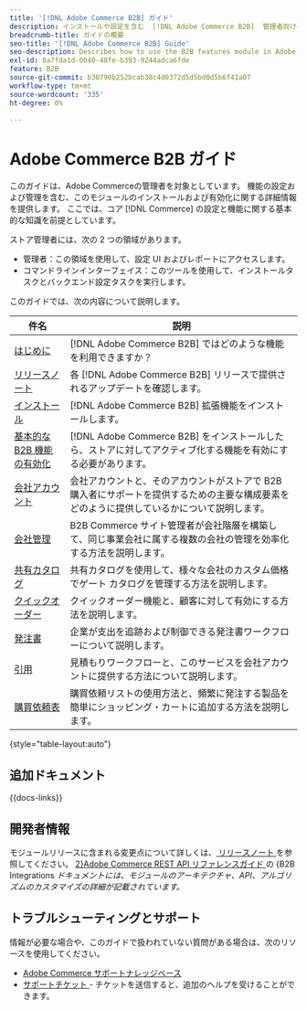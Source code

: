```yaml
---
title: '[!DNL Adobe Commerce B2B] ガイド'
description: インストールや設定を含む  [!DNL Adobe Commerce B2B]  管理者向けの包括的な情報。
breadcrumb-title: ガイドの概要
seo-title: '[!DNL Adobe Commerce B2B] Guide'
seo-description: Describes how to use the B2B features module in Adobe Commerce.
exl-id: 8a7fda1d-0040-48fe-b393-9244adca6fde
feature: B2B
source-git-commit: b30790b252bcab38c4d0372d5d5bd0d5b6f41a07
workflow-type: tm+mt
source-wordcount: '335'
ht-degree: 0%

---
```


# Adobe Commerce B2B ガイド

このガイドは、Adobe Commerceの管理者を対象としています。 機能の設定および管理を含む、このモジュールのインストールおよび有効化に関する詳細情報を提供します。 ここでは、コア [!DNL Commerce] の設定と機能に関する基本的な知識を前提としています。

ストア管理者には、次の 2 つの領域があります。

- 管理者：この領域を使用して、設定 UI およびレポートにアクセスします。
- コマンドラインインターフェイス：このツールを使用して、インストールタスクとバックエンド設定タスクを実行します。

このガイドでは、次の内容について説明します。

| 件名 | 説明 |
| ------- | ----------- |
| [ はじめに ](introduction.md) | [!DNL Adobe Commerce B2B] ではどのような機能を利用できますか？ |
| [ リリースノート ](release-notes.md) | 各 [!DNL Adobe Commerce B2B] リリースで提供されるアップデートを確認します。 |
| [ インストール ](install.md) | [!DNL Adobe Commerce B2B] 拡張機能をインストールします。 |
| [ 基本的な B2B 機能の有効化 ](enable-basic-features.md) | [!DNL Adobe Commerce B2B] をインストールしたら、ストアに対してアクティブ化する機能を有効にする必要があります。 |
| [ 会社アカウント ](account-companies.md) | 会社アカウントと、そのアカウントがストアで B2B 購入者にサポートを提供するための主要な構成要素をどのように提供しているかについて説明します。 |
| [ 会社管理 ](manage-companies.md) | B2B Commerce サイト管理者が会社階層を構築して、同じ事業会社に属する複数の会社の管理を効率化する方法を説明します。 |
| [ 共有カタログ ](catalog-shared.md) | 共有カタログを使用して、様々な会社のカスタム価格でゲート カタログを管理する方法を説明します。 |
| [ クイックオーダー ](quick-order.md) | クイックオーダー機能と、顧客に対して有効にする方法を説明します。 |
| [ 発注書 ](purchase-order-flow.md) | 企業が支出を追跡および制御できる発注書ワークフローについて説明します。 |
| [ 引用 ](quotes.md) | 見積もりワークフローと、このサービスを会社アカウントに提供する方法について説明します。 |
| [ 購買依頼表 ](requisition-lists.md) | 購買依頼リストの使用方法と、頻繁に発注する製品を簡単にショッピング・カートに追加する方法を説明します。 |

{style="table-layout:auto"}

## 追加ドキュメント

{{docs-links}}

## 開発者情報

モジュールリリースに含まれる変更点について詳しくは、[ リリースノート ](release-notes.md) を参照してください。 [2}Adobe Commerce REST API リファレンスガイド ](https://developer.adobe.com/commerce/webapi/rest/b2b/) の {B2B Integrations _ドキュメントには、モジュールのアーキテクチャ、API、アルゴリズムのカスタマイズの詳細が記載されています。_

## トラブルシューティングとサポート

情報が必要な場合や、このガイドで扱われていない質問がある場合は、次のリソースを使用してください。

- [Adobe Commerce サポートナレッジベース ](https://experienceleague.adobe.com/docs/commerce-knowledge-base/kb/overview.html)
- [ サポートチケット ](https://experienceleague.adobe.com/docs/commerce-knowledge-base/kb/help-center-guide/magento-help-center-user-guide.html#submit-ticket) - チケットを送信すると、追加のヘルプを受けることができます。
